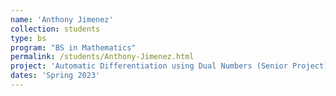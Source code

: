 ```yaml
---
name: 'Anthony Jimenez'
collection: students
type: bs
program: "BS in Mathematics"
permalink: /students/Anthony-Jimenez.html
project: 'Automatic Differentiation using Dual Numbers (Senior Project)'
dates: 'Spring 2023'
---
```

